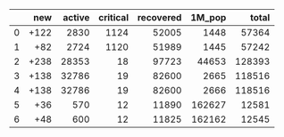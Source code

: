 |    |   new |   active |   critical |   recovered |   1M_pop |   total |
|---:|------:|---------:|-----------:|------------:|---------:|--------:|
|  0 |  +122 |     2830 |       1124 |       52005 |     1448 |   57364 |
|  1 |   +82 |     2724 |       1120 |       51989 |     1445 |   57242 |
|  2 |  +238 |    28353 |         18 |       97723 |    44653 |  128393 |
|  3 |  +138 |    32786 |         19 |       82600 |     2665 |  118516 |
|  4 |  +138 |    32786 |         19 |       82600 |     2666 |  118516 |
|  5 |   +36 |      570 |         12 |       11890 |   162627 |   12581 |
|  6 |   +48 |      600 |         12 |       11825 |   162162 |   12545 |